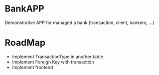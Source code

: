 # BankAPP
Demonstrative APP for managed a bank (transaction, client, bankers, ...)

# RoadMap
- Implement TransactionType in another table
- Implement Foreign Key with transaction
- Implement frontend
